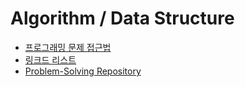 # Algorithm / Data Structure

- [프로그래밍 문제 접근법](approach_programming_problems.md)
- [링크드 리스트](linked_list.md)
- [Problem-Solving Repository](https://github.com/hyoguoo/Algorithm-Problem-Solving)
